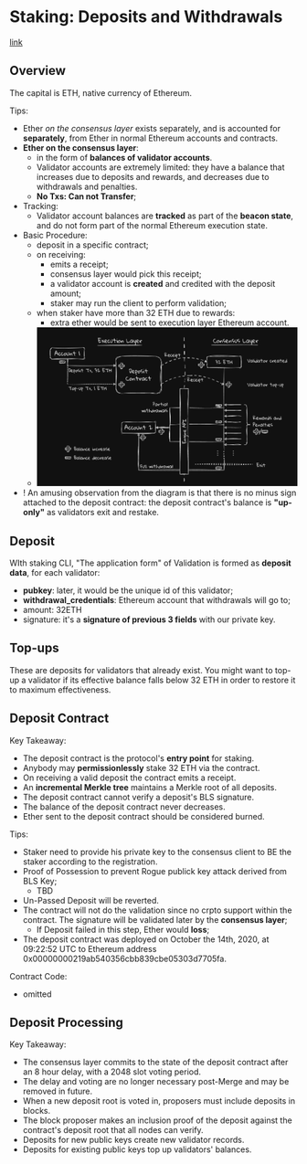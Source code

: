# Staking: Deposits and Withdrawals
[link](https://eth2book.info/capella/part2/deposits-withdrawals/)

## Overview
The capital is ETH, native currency of Ethereum.

Tips:
- Ether *on the consensus layer* exists separately, and is accounted for **separately**, from Ether in normal Ethereum accounts and contracts.
- **Ether on the consensus layer**:
    - in the form of **balances of validator accounts**.
    - Validator accounts are extremely limited: they have a balance that increases due to deposits and rewards, and decreases due to withdrawals and penalties.
    - **No Txs: Can not Transfer**;
- Tracking:
    - Validator account balances are **tracked** as part of the **beacon state**, and do not form part of the normal Ethereum execution state.
- Basic Procedure:
    - deposit in a specific contract;
    - on receiving:
        - emits a receipt;
        - consensus layer would pick this receipt;
        - a validator account is **created** and credited with the deposit amount;
        - staker may run the client to perform validation;
    - when staker have more than 32 ETH due to rewards:
        - extra ether would be sent to execution layer Ethereum account.
    - ![figure](image-16.png)
- ! An amusing observation from the diagram is that there is no minus sign attached to the deposit contract: the deposit contract's balance is **"up-only"** as validators exit and restake.

## Deposit
WIth staking CLI, "The application form" of Validation is formed as **deposit data**, for each validator:
- **pubkey**: later, it would be the unique id of this validator;
- **withdrawal_credentials**: Ethereum account that withdrawals will go to;
- amount: 32ETH
- signature: it's a **signature of previous 3 fields** with our private key.

## Top-ups
These are deposits for validators that already exist. You might want to top-up a validator if its effective balance falls below 32 ETH in order to restore it to maximum effectiveness.

## Deposit Contract

Key Takeaway:
- The deposit contract is the protocol's **entry point** for staking.
- Anybody may **permissionlessly** stake 32 ETH via the contract.
- On receiving a valid deposit the contract emits a receipt.
- An **incremental Merkle tree** maintains a Merkle root of all deposits.
- The deposit contract cannot verify a deposit's BLS signature.
- The balance of the deposit contract never decreases.
- Ether sent to the deposit contract should be considered burned.

Tips:
- Staker need to provide his private key to the consensus client to BE the staker according to the registration.
- Proof of Possession to prevent Rogue publick key attack derived from BLS Key;
    - TBD
- Un-Passed Deposit will be reverted.
- The contract will not do the validation since no crpto support within the contract. The signature will be validated later by the **consensus layer**;
    - If Deposit failed in this step, Ether would **loss**;
- The deposit contract was deployed on October the 14th, 2020, at 09:22:52 UTC to Ethereum address 0x00000000219ab540356cbb839cbe05303d7705fa.

Contract Code:
- omitted

## Deposit Processing

Key Takeaway:
- The consensus layer commits to the state of the deposit contract after an 8 hour delay, with a 2048 slot voting period.
- The delay and voting are no longer necessary post-Merge and may be removed in future.
- When a new deposit root is voted in, proposers must include deposits in blocks.
- The block proposer makes an inclusion proof of the deposit against the contract's deposit root that all nodes can verify.
- Deposits for new public keys create new validator records.
- Deposits for existing public keys top up validators' balances.

